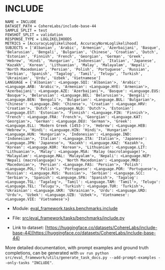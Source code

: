 # INCLUDE

````
NAME = INCLUDE
DATASET_PATH = CohereLabs/include-base-44
SAMPLE_SPLIT = test
FEWSHOT_SPLIT = validation
RESPONSE_TYPE = LOGLIKELIHOODS
METRICS = [AccuracyLoglikelihood, AccuracyNormLoglikelihood]
SUBJECTS = ['Albanian', 'Arabic', 'Armenian', 'Azerbaijani', 'Basque', 'Belarusian', 'Bengali', 'Bulgarian', 'Chinese', 'Croatian', 'Dutch', 'Estonian', 'Finnish', 'French', 'Georgian', 'German', 'Greek', 'Hebrew', 'Hindi', 'Hungarian', 'Indonesian', 'Italian', 'Japanese', 'Kazakh', 'Korean', 'Lithuanian', 'Malay', 'Malayalam', 'Nepali', 'North Macedonian', 'Persian', 'Polish', 'Portuguese', 'Russian', 'Serbian', 'Spanish', 'Tagalog', 'Tamil', 'Telugu', 'Turkish', 'Ukrainian', 'Urdu', 'Uzbek', 'Vietnamese']
LANGUAGE = {'Albanian': <Language.SQI: 'Albanian'>, 'Arabic': <Language.ARB: 'Arabic'>, 'Armenian': <Language.HYE: 'Armenian'>, 'Azerbaijani': <Language.AZE: 'Azerbaijani'>, 'Basque': <Language.EUS: 'Basque'>, 'Belarusian': <Language.BEL: 'Belarusian'>, 'Bengali': <Language.BEN: 'Bengali'>, 'Bulgarian': <Language.BUL: 'Bulgarian'>, 'Chinese': <Language.ZHO: 'Chinese'>, 'Croatian': <Language.HRV: 'Croatian'>, 'Dutch': <Language.NLD: 'Dutch'>, 'Estonian': <Language.EST: 'Estonian'>, 'Finnish': <Language.FIN: 'Finnish'>, 'French': <Language.FRA: 'French'>, 'Georgian': <Language.KAT: 'Georgian'>, 'German': <Language.DEU: 'German'>, 'Greek': <Language.ELL: 'Modern Greek (1453-)'>, 'Hebrew': <Language.HEB: 'Hebrew'>, 'Hindi': <Language.HIN: 'Hindi'>, 'Hungarian': <Language.HUN: 'Hungarian'>, 'Indonesian': <Language.IND: 'Indonesian'>, 'Italian': <Language.ITA: 'Italian'>, 'Japanese': <Language.JPN: 'Japanese'>, 'Kazakh': <Language.KAZ: 'Kazakh'>, 'Korean': <Language.KOR: 'Korean'>, 'Lithuanian': <Language.LIT: 'Lithuanian'>, 'Malay': <Language.MSA: 'Malay (macrolanguage)'>, 'Malayalam': <Language.MAL: 'Malayalam'>, 'Nepali': <Language.NEP: 'Nepali (macrolanguage)'>, 'North Macedonian': <Language.MKD: 'Macedonian'>, 'Persian': <Language.FAS: 'Persian'>, 'Polish': <Language.POL: 'Polish'>, 'Portuguese': <Language.POR: 'Portuguese'>, 'Russian': <Language.RUS: 'Russian'>, 'Serbian': <Language.SCC: 'Serbian'>, 'Spanish': <Language.SPA: 'Spanish'>, 'Tagalog': <Language.TGL: 'Tagalog'>, 'Tamil': <Language.TAM: 'Tamil'>, 'Telugu': <Language.TEL: 'Telugu'>, 'Turkish': <Language.TUR: 'Turkish'>, 'Ukrainian': <Language.UKR: 'Ukrainian'>, 'Urdu': <Language.URD: 'Urdu'>, 'Uzbek': <Language.UZB: 'Uzbek'>, 'Vietnamese': <Language.VIE: 'Vietnamese'>}
````

- Module: [eval_framework.tasks.benchmarks.include](eval_framework.tasks.benchmarks.include)

- File: [src/eval_framework/tasks/benchmarks/include.py](../../src/eval_framework/tasks/benchmarks/include.py)

- Link to dataset: [https://huggingface.co/datasets/CohereLabs/include-base-44](https://huggingface.co/datasets/CohereLabs/include-base-44)

More detailed documentation, with prompt examples and ground truth completions, can be generated with `uv run python src/eval_framework/utils/generate_task_docs.py --add-prompt-examples --only-tasks "INCLUDE"`.
